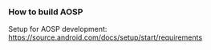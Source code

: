 ### How to build AOSP

Setup for AOSP development:
https://source.android.com/docs/setup/start/requirements
